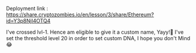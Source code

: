 Deployment link : https://share.cryptozombies.io/en/lesson/3/share/Ethereum?id=Y3p8NjI4OTQ4

I've crossed lvl-1. Hence am eligible to give it a custom name, Yayy!🙌
I've set the threshold level 20 in order to set custom DNA, I hope you don't Mind 😂